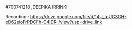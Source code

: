 #700741218 ,DEEPIKA IRRINKI

Recording : https://drive.google.com/file/d/14U_tpUG3GH-eD62eloFrPDCFh-C4IDR-/view?usp=drive_link
